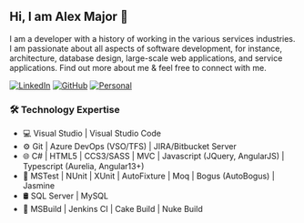 ## Hi, I am Alex Major 🖖

I am a developer with a history of working in the various services industries. I am passionate about all aspects of software development, for instance, architecture, database design, large-scale web applications, and service applications. Find out more about me & feel free to connect with me.

[![LinkedIn](https://img.shields.io/badge/LinkedIn-Experience-0077B5?style=flat-square&logo=linkedin)](https://www.linkedin.com/in/amajor/)
[![GitHub](https://img.shields.io/badge/GitHub-Profile-181717?style=flat-square&logo=github)](https://github.com/alexmajor/)
[![Personal](https://img.shields.io/badge/Personal-Portfolio-FF7139?style=flat-square&logo=firefox-browser)](https://alexmajor.github.io/)

### 🛠️ Technology Expertise
- 💻 Visual Studio | Visual Studio Code
- ⚙️ Git | Azure DevOps (VSO/TFS) | JIRA/Bitbucket Server
- 🌐 C# | HTML5 | CCS3/SASS | MVC | Javascript (JQuery, AngularJS) | Typescript (Aurelia, Angular13+) 
- 🧪 MSTest | NUnit | XUnit | AutoFixture | Moq | Bogus (AutoBogus) | Jasmine  
- 🛢 SQL Server | MySQL 
- 💼 MSBuild | Jenkins CI | Cake Build | Nuke Build